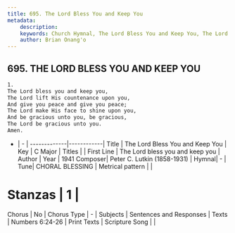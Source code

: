 ```yaml
---
title: 695. The Lord Bless You and Keep You
metadata:
    description: 
    keywords: Church Hymnal, The Lord Bless You and Keep You, The Lord bless you and keep you, 
    author: Brian Onang'o
---
```



## 695. THE LORD BLESS YOU AND KEEP YOU

```txt
1.
The Lord bless you and keep you,
The Lord lift His countenance upon you,
And give you peace and give you peace;
The Lord make His face to shine upon you,
And be gracious unto you, be gracious,
The Lord be gracious unto you.
Amen.
```

- |   -  |
-------------|------------|
Title | The Lord Bless You and Keep You |
Key | C Major |
Titles |  |
First Line | The Lord bless you and keep you |
Author | 
Year | 1941
Composer| Peter C. Lutkin (1858-1931) |
Hymnal|  - |
Tune| CHORAL BLESSING |
Metrical pattern | |
# Stanzas | 1 |
Chorus | No |
Chorus Type | - |
Subjects | Sentences and Responses |
Texts | Numbers 6:24-26 |
Print Texts | 
Scripture Song |  |
  
